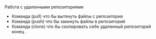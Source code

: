  Работа с удаленными репозиториями 

* Команда (pull) что бы вытянуть файлы с репозитория
* Команда (push) что бы закинуть файлы в репозиторий
* Команда (clone) что бы скопировать себе удаленный репозиторий
конец
.